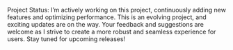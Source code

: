 Project Status:
I’m actively working on this project, continuously adding new features and optimizing performance. This is an evolving project, and exciting updates are on the way. Your feedback and suggestions are welcome as I strive to create a more robust and seamless experience for users. Stay tuned for upcoming releases!
